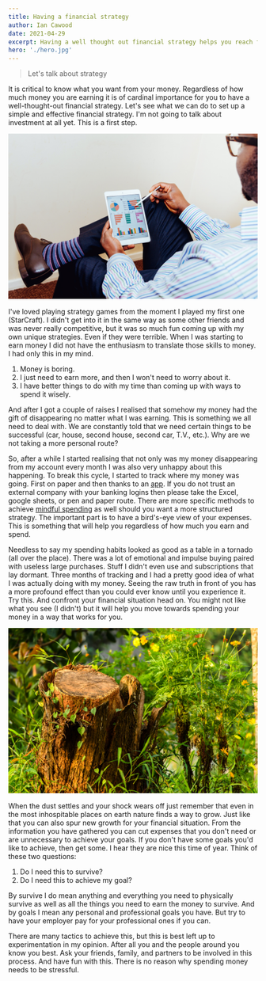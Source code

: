 ```yaml
---
title: Having a financial strategy
author: Ian Cawood
date: 2021-04-29
excerpt: Having a well thought out financial strategy helps you reach financial security.
hero: './hero.jpg'
---
```


> Let's talk about strategy

It is critical to know what you want from your money. Regardless of how much money you are earning it is of cardinal importance for you to have a well-thought-out financial strategy. Let's see what we can do to set up a simple and effective financial strategy. I'm not going to talk about investment at all yet. This is a first step.

<div className="Image__Small">
  <img
    src="./strategy.jpg"
    title="strategy"
    alt="strategy"
  />
</div>

I've loved playing strategy games from the moment I played my first one (StarCraft). I didn't get into it in the same way as some other friends and was never really competitive, but it was so much fun coming up with my own unique strategies. Even if they were terrible. When I was starting to earn money I did not have the enthusiasm to translate those skills to money. I had only this in my mind.

1. Money is boring.
2. I just need to earn more, and then I won't need to worry about it.
3. I have better things to do with my time than coming up with ways to spend it wisely.

And after I got a couple of raises I realised that somehow my money had the gift of disappearing no matter what I was earning. This is something we all need to deal with. We are constantly told that we need certain things to be successful (car, house, second house, second car, T.V., etc.). Why are we not taking a more personal route?

So, after a while I started realising that not only was my money disappearing from my account every month I was also very unhappy about this happening. To break this cycle, I started to track where my money was going. First on paper and then thanks to an [app](https://www.22seven.com/). If you do not trust an external company with your banking logins then please take the Excel, google sheets, or pen and paper route. There are more specific methods to achieve [mindful spending](https://www.moneyunder30.com/kakeibo-the-japanese-budget-method-explained) as well should you want a more structured strategy. The important part is to have a bird's-eye view of your expenses. This is something that will help you regardless of how much you earn and spend.

Needless to say my spending habits looked as good as a table in a tornado (all over the place). There was a lot of emotional and impulse buying paired with useless large purchases. Stuff I didn't even use and subscriptions that lay dormant. Three months of tracking and I had a pretty good idea of what I was actually doing with my money. Seeing the raw truth in front of you has a more profound effect than you could ever know until you experience it. Try this. And confront your financial situation head on. You might not like what you see (I didn't) but it will help you move towards spending your money in a way that works for you.

<div className="Image__Small">
  <img
    src="./newGrowth.jpg"
    title="New Growth"
    alt="newGrowth"
  />
</div>

When the dust settles and your shock wears off just remember that even in the most inhospitable places on earth nature finds a way to grow. Just like that you can also spur new growth for your financial situation. From the information you have gathered you can cut expenses that you don't need or are unnecessary to achieve your goals. If you don't have some goals you'd like to achieve, then get some. I hear they are nice this time of year. Think of these two questions:

1. Do I need this to survive?
2. Do I need this to achieve my goal?

By survive I do mean anything and everything you need to physically survive as well as all the things you need to earn the money to survive. And by goals I mean any personal and professional goals you have. But try to have your employer pay for your professional ones if you can.

There are many tactics to achieve this, but this is best left up to experimentation in my opinion. After all you and the people around you know you best. Ask your friends, family, and partners to be involved in this process. And have fun with this. There is no reason why spending money needs to be stressful.
